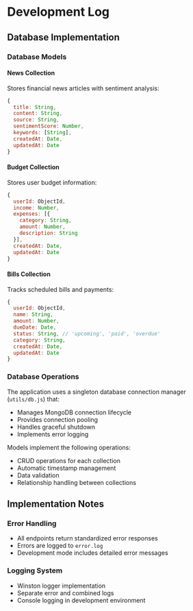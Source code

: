 # Development Log

## Database Implementation

### Database Models

#### News Collection
Stores financial news articles with sentiment analysis:
```javascript
{
  title: String,
  content: String,
  source: String,
  sentimentScore: Number,
  keywords: [String],
  createdAt: Date,
  updatedAt: Date
}
```

#### Budget Collection
Stores user budget information:
```javascript
{
  userId: ObjectId,
  income: Number,
  expenses: [{
    category: String,
    amount: Number,
    description: String
  }],
  createdAt: Date,
  updatedAt: Date
}
```

#### Bills Collection
Tracks scheduled bills and payments:
```javascript
{
  userId: ObjectId,
  name: String,
  amount: Number,
  dueDate: Date,
  status: String, // 'upcoming', 'paid', 'overdue'
  category: String,
  createdAt: Date,
  updatedAt: Date
}
```

### Database Operations

The application uses a singleton database connection manager (`utils/db.js`) that:
- Manages MongoDB connection lifecycle
- Provides connection pooling
- Handles graceful shutdown
- Implements error logging

Models implement the following operations:
- CRUD operations for each collection
- Automatic timestamp management
- Data validation
- Relationship handling between collections

## Implementation Notes

### Error Handling
- All endpoints return standardized error responses
- Errors are logged to `error.log`
- Development mode includes detailed error messages

### Logging System
- Winston logger implementation
- Separate error and combined logs
- Console logging in development environment